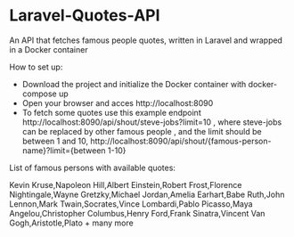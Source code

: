 # Laravel-Quotes-API
An API that fetches famous people quotes, written in Laravel and wrapped in a Docker container

How to set up:
- Download the project and initialize the Docker container with docker-compose up
- Open your browser and acces http://localhost:8090
- To fetch some quotes use this example endpoint http://localhost:8090/api/shout/steve-jobs?limit=10 , where steve-jobs can be replaced by other famous people , and the limit should be between 1 and 10, http://localhost:8090/api/shout/{famous-person-name}?limit={between 1-10}

<p>List of famous persons with available quotes:</p>
Kevin Kruse,Napoleon Hill,Albert Einstein,Robert Frost,Florence Nightingale,Wayne Gretzky,Michael Jordan,Amelia Earhart,Babe Ruth,John Lennon,Mark Twain,Socrates,Vince Lombardi,Pablo Picasso,Maya Angelou,Christopher Columbus,Henry Ford,Frank Sinatra,Vincent Van Gogh,Aristotle,Plato  + many more


